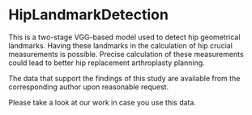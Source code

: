 # HipLandmarkDetection
This is a two-stage VGG-based model used to detect hip geometrical landmarks. Having these landmarks in the calculation of hip crucial measurements is possible. Precise calculation of these measurements could lead to better hip replacement arthroplasty planning.

The data that support the findings of this study are available from the corresponding author upon reasonable request.

Please take a look at our work in case you use this data.
